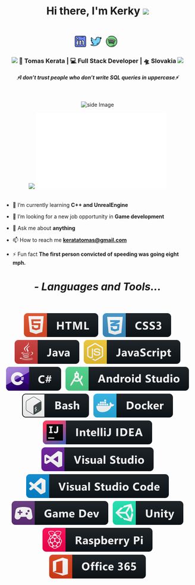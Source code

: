 <div align="center">
   <h1>Hi there, I'm Kerky <img src="https://media.giphy.com/media/hvRJCLFzcasrR4ia7z/giphy.gif" width="25px"> </h1>
</div><br>

<p align='center'>
   <a href="https://bit.ly/3Dkpikx"><img height="30" src="https://raw.githubusercontent.com/8bithemant/8bithemant/master/linkedin.png?raw=true"></a>&nbsp;&nbsp;
   <a href="https://twitter.com/kerkykerkyy"><img height="30" src="https://raw.githubusercontent.com/8bithemant/8bithemant/master/twitter.png?raw=true"></a>&nbsp;&nbsp;
   <a href="https://open.spotify.com/user/3143nbjnjivwringlqnoglzeby5i?si=ofDQyCCsSM6NsSh0ontcaw&utm_source=copy-link
   "><img height="30" src="https://raw.githubusercontent.com/8bithemant/8bithemant/master/spotify.png?raw=true"></a>&nbsp;&nbsp;
</p>
 
 <div align="center">
   <h3><img src="https://media.giphy.com/media/WUlplcMpOCEmTGBtBW/giphy.gif" width="30"> 🙎 Tomas Kerata | 💻 Full Stack Developer | 🛸 Slovakia <img                    src="https://media.giphy.com/media/WUlplcMpOCEmTGBtBW/giphy.gif" width="30"></h3>
</div>

<h4 align="center">
   <i>⚡️I don’t trust people who don’t write SQL queries in uppercase⚡️</i>
</h4><br>
  
<p align="center">
  <img src="https://github.com/sciencepal/sciencepal/blob/master/assets/life_balance.gif" alt="side Image" width="320" height="auto"/>
</p>

<div align="center">
   <img src="https://github-readme-stats.vercel.app/api?username=kerkykerky&show_icons=true&theme=gotham&hide=stars,issues" width="350" />
   <img src="https://raw.githubusercontent.com/itgoyo/github-stats-transparent/output/generated/languages.svg" width="350" />
</div>
</br>

- 🌱 I’m currently learning **C++ and UnrealEngine**

- 🤝 I’m looking for a new job opportunity in **Game development**

- 💬 Ask me about **anything**

- 📫 How to reach me **keratatomas@gmail.com**

- ⚡ Fun fact **The first person convicted of speeding was going eight mph.**

<h1 align="center">
   <i>- Languages and Tools...</i>
</h1><br>

<p align="center">
  <!-- For more icons please follow  https://github.com/MikeCodesDotNET/ColoredBadges -->
  <img src="/svg/dev/languages/html.svg" alt="html" style="vertical-align:top; margin:4px">    
  <img src="/svg/dev/languages/css3.svg" alt="css" style="vertical-align:top; margin:4px">
  <img src="/svg/dev/languages/java.svg" alt="java" style="vertical-align:top; margin:4px">
  <img src="/svg/dev/languages/js.svg" alt="jvs" style="vertical-align:top; margin:4px">
  <img src="/svg/dev/languages/csharp.svg" alt="c#" style="vertical-align:top; margin:4px">
  <img src="/svg/dev/tools/android_studio.svg" alt="androidstudio" style="vertical-align:top; margin:4px">
  <img src="/svg/dev/tools/bash.svg" alt="bash" style="vertical-align:top; margin:4px">
  <img src="/svg/dev/tools/docker.svg" alt="docker" style="vertical-align:top; margin:4px">
  <img src="/svg/dev/tools/jetbrains_intellij.svg" alt="intelij" style="vertical-align:top; margin:4px">
  <img src="/svg/dev/tools/visualstudio.svg" alt="VS" style="vertical-align:top; margin:4px">
  <img src="/svg/dev/tools/visualstudio_code.svg" alt="VSC" style="vertical-align:top; margin:4px">
  <img src="/svg/dev/misc/gamedev.svg" alt="gameDev" style="vertical-align:top; margin:4px">
  <img src="/svg/dev/frameworks/unity.svg" alt="unity" style="vertical-align:top; margin:4px">
  <img src="/svg/dev/devices/raspberrypi.svg" alt="raspberry" style="vertical-align:top; margin:4px">
  <img src="/svg/dev/services/office_365.svg" alt="office" style="vertical-align:top; margin:4px">
 </p>
